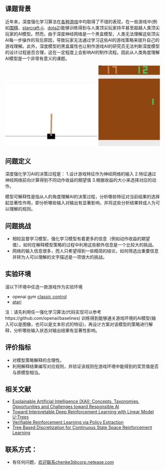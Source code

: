 ## 课题背景

近年来，深度强化学习算法在[各种游戏](https://gym.openai.com/envs/#classic_control)中均取得了不错的表现，在一些游戏中(例如[围棋](https://deepmind.com/blog/article/alphago-zero-starting-scratch)、[starcraft-ii](https://deepmind.com/blog/article/alphastar-mastering-real-time-strategy-game-starcraft-ii)、[dota2](https://openai.com/blog/openai-five-defeats-dota-2-world-champions/))能够训练得到与人类顶尖玩家持平甚至超越人类顶尖玩家的AI模型。然而，由于深度神经网络是一个黑盒模型，人类无法理解这些顶尖AI每一步操作的背后原因，导致玩家无法通过学习这些AI的游戏策略来提升自己的游戏理解。此外，深度模型的黑盒属性也让制作游戏AI的研究员无法判断深度模型的设计过程是否合理，这在一定程度上会影响AI的制作流程。因此从人类角度理解AI模型是一个非常有意义的课题。

 <img src="../.assets/模型可解释性/cartpole.gif" width="300" height=200/>      <img src="../.assets/模型可解释性/pong.gif" width="200"/>

## 问题定义
深度强化学习AI的决策过程是：
1.设计游戏特征作为神经网络的输入
2.特征通过神经网络前向计算得到不同动作收益的期望值
3.根据收益的大小来选择对应的动作。

模型可解释性是指从人的角度理解AI的决策过程，分析哪些特征对当前结果的选择起显著性作用，即分析哪些输入对输出有显著影响，并将这些分析结果转成人为可以理解的规则。


## 问题挑战
- 相较监督学习模型，强化学习模型有着更多的信息（例如动作收益的期望值），如何在解释模型策略的过程中利用这些额外信息是一个比较大的挑战。
- 网络的输入信息很多，而人只希望得到一些精简的结论，如何筛选出重要信息并转为人可以理解的文字描述是一项很大的挑战。

## 实验环境
请以下环境中任选一款游戏作为实验环境
- openai gym [classic control](https://gym.openai.com/envs/#atari)
- [atari](https://gym.openai.com/envs/#atari)

注：请先利用任一强化学习算法(代码实现可以参考https://github.com/openai/baselines) 训练得到能够通关游戏环境的AI模型(输入可以是图像，也可以是文本形式的特征)，再设计方案对该模型的策略进行解释，分析哪些输入状态对输出结果有显著性影响。


## 评价指标
- 对模型策略解释的合理性。
- 利用解释结果编写对应规则，并验证该规则在游戏环境中能得到的奖赏值是否与原模型相当。

## 相关文献
- [Explainable Artificial Intelligence (XAI): Concepts, Taxonomies, Opportunities and Challenges toward Responsible AI](https://arxiv.org/pdf/1910.10045.pdf)
- [Toward Interpretable Deep Reinforcement Learning with Linear Model U-Trees](https://arxiv.org/pdf/1807.05887)
- [Verifiable Reinforcement Learning via Policy Extraction](https://papers.nips.cc/paper/7516-verifiable-reinforcement-learning-via-policy-extraction.pdf)
- [Tree Based Discretization for Continuous State Space Reinforcement Learning](http://www.cs.cmu.edu/~mmv/papers/will-aaai98.pdf)

## 联系方式：

- 有任何问题，欢迎联系chenke3@corp.netease.com